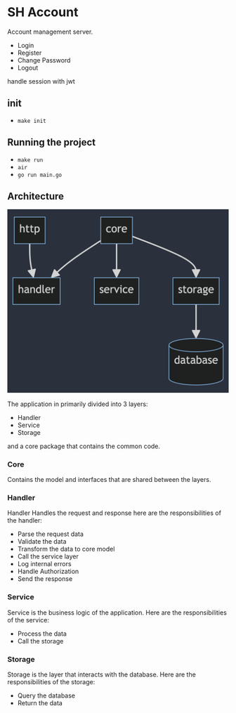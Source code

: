 # SH Account

Account management server.

- Login
- Register
- Change Password
- Logout

handle session with jwt

## init

- `make init`

## Running the project

- `make run`
- `air`
- `go run main.go`

## Architecture

![img.png](docs/img.png)

The application in primarily divided into 3 layers:

- Handler
- Service
- Storage

and a core package that contains the common code.

### Core

Contains the model and interfaces that are shared between the layers.

### Handler

Handler Handles the request and response here are the responsibilities of the handler:

- Parse the request data
- Validate the data
- Transform the data to core model
- Call the service layer
- Log internal errors
- Handle Authorization
- Send the response

### Service

Service is the business logic of the application. Here are the responsibilities of the service:

- Process the data
- Call the storage

### Storage

Storage is the layer that interacts with the database. Here are the responsibilities of the storage:

- Query the database
- Return the data